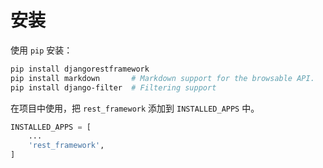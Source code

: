 # 安装

使用 `pip` 安装：

```bash
pip install djangorestframework
pip install markdown       # Markdown support for the browsable API.
pip install django-filter  # Filtering support
```

在项目中使用，把 `rest_framework` 添加到 `INSTALLED_APPS` 中。

```python
INSTALLED_APPS = [
    ...
    'rest_framework',
]
```
